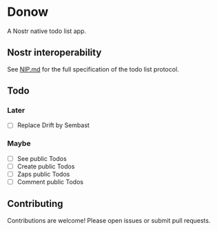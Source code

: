 # Donow

A Nostr native todo list app.

## Nostr interoperability

See [NIP.md](./NIP.md) for the full specification of the todo list protocol.

## Todo

### Later

- [ ] Replace Drift by Sembast

### Maybe

- [ ] See public Todos
- [ ] Create public Todos
- [ ] Zaps public Todos
- [ ] Comment public Todos

## Contributing

Contributions are welcome! Please open issues or submit pull requests.
